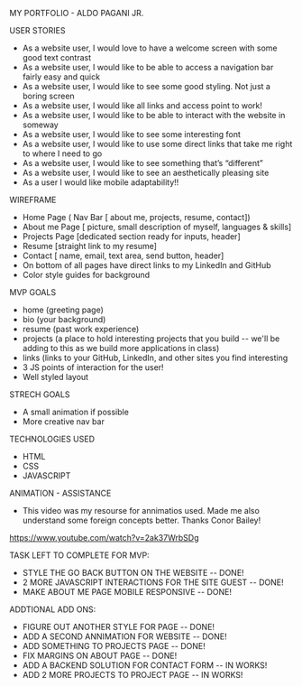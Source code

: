 
MY PORTFOLIO - ALDO PAGANI JR.

USER STORIES

- As a website user, I would love to have a welcome screen with some good text contrast
- As a website user, I would like to be able to access a navigation bar fairly easy and quick
- As a website user, I would like to see some good styling. Not just a boring screen 
- As a website user, I would like all links and access point to work!
- As a website user, I would like to be able to interact with the website in someway
- As a website user, I would like to see some interesting font 
- As a website user, I would like to use some direct links that take me right to where I need to go
- As a website user, I would like to see something that’s “different”
- As a website user, I would like to see an aesthetically pleasing site 
- As a user I would like mobile adaptability!!

WIREFRAME

- Home Page ( Nav Bar [ about me, projects, resume, contact]) 
- About me Page [ picture, small description of myself, languages & skills]
- Projects Page [dedicated section ready for inputs, header]
- Resume [straight link to my resume] 
- Contact [ name, email, text area, send button, header] 
- On bottom of all pages have direct links to my LinkedIn and GitHub 
- Color style guides for background

MVP GOALS

* home (greeting page)
* bio (your background)
* resume (past work experience)
* projects (a place to hold interesting projects that you build -- we'll be adding to this as we build more applications in class)
* links (links to your GitHub, LinkedIn, and other sites you find interesting
* 3 JS points of interaction for the user!
* Well styled layout 

STRECH GOALS

* A small animation if possible 
* More creative nav bar

TECHNOLOGIES USED

* HTML 
* CSS
* JAVASCRIPT 

ANIMATION - ASSISTANCE

* This video was my resourse for annimatios used. Made me also understand some foreign concepts better. Thanks Conor Bailey!

https://www.youtube.com/watch?v=2ak37WrbSDg

TASK LEFT TO COMPLETE FOR MVP:

* STYLE THE GO BACK BUTTON ON THE WEBSITE -- DONE!
* 2 MORE JAVASCRIPT INTERACTIONS FOR THE SITE GUEST -- DONE!
* MAKE ABOUT ME PAGE MOBILE RESPONSIVE -- DONE!

ADDTIONAL ADD ONS:

* FIGURE OUT ANOTHER STYLE FOR PAGE -- DONE!
* ADD A SECOND ANNIMATION FOR WEBSITE -- DONE!
* ADD SOMETHING TO PROJECTS PAGE -- DONE!
* FIX MARGINS ON ABOUT PAGE -- DONE!
* ADD A BACKEND SOLUTION FOR CONTACT FORM -- IN WORKS!
* ADD 2 MORE PROJECTS TO PROJECT PAGE -- IN WORKS!
